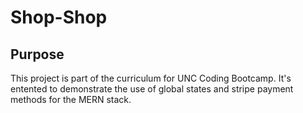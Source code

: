 # Shop-Shop

## Purpose
This project is part of the curriculum for UNC Coding Bootcamp.  It's entented to demonstrate the use of global states and stripe payment methods for the MERN stack.